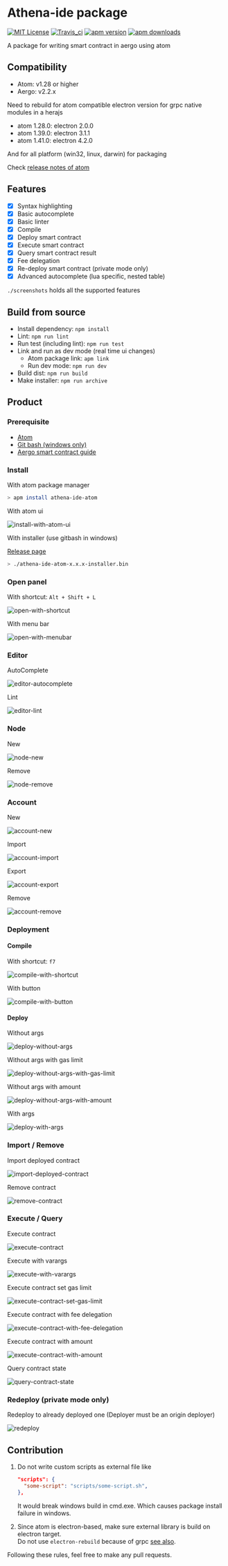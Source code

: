 # Athena-ide package

[![MIT License](https://img.shields.io/badge/license-MIT-blue.svg)](https://opensource.org/licenses/MIT)
[![Travis_ci](https://travis-ci.org/aergoio/athena-ide-atom.svg?branch=develop)](https://travis-ci.org/aergoio/athena-ide-atom/)
[![apm version](https://img.shields.io/apm/v/athena-ide-atom.svg)](https://atom.io/packages/athena-ide-atom)
[![apm downloads](https://img.shields.io/apm/dm/athena-ide-atom.svg)](https://atom.io/packages/athena-ide-atom)

A package for writing smart contract in aergo using atom

## Compatibility

- Atom: v1.28 or higher
- Aergo: v2.2.x

Need to rebuild for atom compatible electron version for grpc native modules in a herajs

- atom 1.28.0: electron 2.0.0
- atom 1.39.0: electron 3.1.1
- atom 1.41.0: electron 4.2.0

And for all platform (win32, linux, darwin) for packaging

Check [release notes of atom](https://github.com/atom/atom/releases)

## Features

- [X] Syntax highlighting
- [X] Basic autocomplete
- [X] Basic linter
- [X] Compile
- [X] Deploy smart contract
- [X] Execute smart contract
- [X] Query smart contract result
- [X] Fee delegation
- [X] Re-deploy smart contract (private mode only)
- [X] Advanced autocomplete (lua specific, nested table)

`./screenshots` holds all the supported features

## Build from source

- Install dependency: `npm install`
- Lint: `npm run lint`
- Run test (including lint): `npm run test`
- Link and run as dev mode (real time ui changes)
  - Atom package link: `apm link`
  - Run dev mode: `npm run dev`
- Build dist: `npm run build`
- Make installer: `npm run archive`

## Product

### Prerequisite

- [Atom](https://atom.io/)
- [Git bash (windows only)](https://git-scm.com/downloads)
- [Aergo smart contract guide](https://docs.aergo.io/en/latest/smart-contracts/lua/index.html)

### Install

With atom package manager

```sh
> apm install athena-ide-atom
```

With atom ui

![install-with-atom-ui](./screenshots/install-with-atom-ui.gif)

With installer (use gitbash in windows)

[Release page](https://github.com/aergoio/athena-ide-atom/releases)

```sh
> ./athena-ide-atom-x.x.x-installer.bin
```

### Open panel

With shortcut: `Alt + Shift + L`

![open-with-shortcut](./screenshots/open-with-shortcut.gif)

With menu bar

![open-with-menubar](./screenshots/open-with-menubar.gif)

### Editor

AutoComplete

![editor-autocomplete](./screenshots/editor-autocomplete.gif)

Lint

![editor-lint](./screenshots/editor-lint.gif)

### Node

New

![node-new](./screenshots/node-new.gif)

Remove

![node-remove](./screenshots/node-remove.gif)

### Account

New

![account-new](./screenshots/account-new.gif)

Import

![account-import](./screenshots/account-import.gif)

Export

![account-export](./screenshots/account-export.gif)

Remove

![account-remove](./screenshots/account-remove.gif)

### Deployment

#### Compile

With shortcut: `f7`

![compile-with-shortcut](./screenshots/compile-with-shortcut.gif)

With button

![compile-with-button](./screenshots/compile-with-button.gif)

#### Deploy

Without args

![deploy-without-args](./screenshots/deploy-without-args.gif)

Without args with gas limit

![deploy-without-args-with-gas-limit](./screenshots/deploy-without-args-with-gas-limit.gif)

Without args with amount

![deploy-without-args-with-amount](./screenshots/deploy-without-args-with-amount.gif)

With args

![deploy-with-args](./screenshots/deploy-with-args.gif)

### Import / Remove

Import deployed contract

![import-deployed-contract](./screenshots/import-deployed-contract.gif)

Remove contract

![remove-contract](./screenshots/remove-contract.gif)

### Execute / Query

Execute contract

![execute-contract](./screenshots/execute-contract.gif)

Execute with varargs

![execute-with-varargs](./screenshots/execute-with-varargs.gif)

Execute contract set gas limit

![execute-contract-set-gas-limit](./screenshots/execute-contract-set-gas-limit.gif)

Execute contract with fee delegation

![execute-contract-with-fee-delegation](./screenshots/execute-contract-with-fee-delegation.gif)

Execute contract with amount

![execute-contract-with-amount](./screenshots/execute-contract-with-amount.gif)

Query contract state

![query-contract-state](./screenshots/query-contract-state.gif)

### Redeploy (private mode only)

Redeploy to already deployed one (Deployer must be an origin deployer)

![redeploy](./screenshots/redeploy.gif)

## Contribution

1. Do not write custom scripts as external file like

   ```json
   "scripts": {
     "some-script": "scripts/some-script.sh",
   },
   ```

   It would break windows build in cmd.exe. Which causes package install failure in windows.

2. Since atom is electron-based, make sure external library is build on electron target.\
   Do not use `electron-rebuild` because of grpc [see also](https://www.npmjs.com/package/grpc#about-electron).

Following these rules, feel free to make any pull requests.
